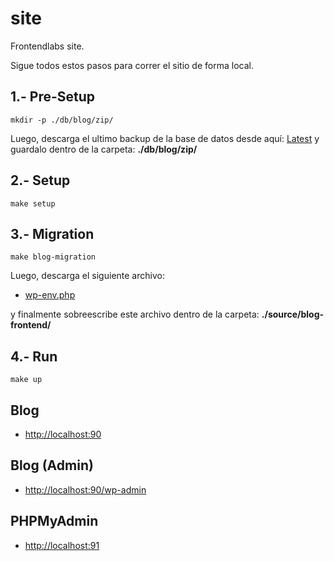 
# **site**

Frontendlabs site.

Sigue todos estos pasos para correr el sitio de forma local.

## 1.- Pre-Setup
```
mkdir -p ./db/blog/zip/
```

Luego, descarga el ultimo backup de la base de datos desde aquí:  [Latest](https://drive.google.com/file/d/0B2_cebtl-r3NQkRxZFVUNEx0bEU/view?usp=sharing) y guardalo dentro de la carpeta: **./db/blog/zip/**

## 2.- Setup
```
make setup
```

## 3.- Migration
```
make blog-migration
```

Luego, descarga el siguiente archivo:

- [wp-env.php](https://drive.google.com/file/d/0B2_cebtl-r3NdTZHWUVPczlJbkk/view?usp=sharing)

y finalmente sobreescribe este archivo dentro de la carpeta: **./source/blog-frontend/**

## 4.- Run
```
make up
```

## Blog
- [http://localhost:90](http://localhost:90)

## Blog (Admin)
- [http://localhost:90/wp-admin](http://localhost:90/wp-admin)

## PHPMyAdmin
- [http://localhost:91](http://localhost:91)
